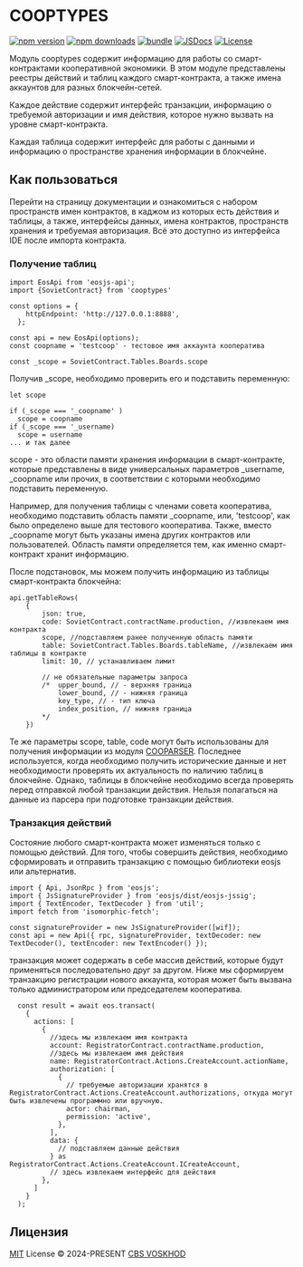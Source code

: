 # COOPTYPES

[![npm version][npm-version-src]][npm-version-href]
[![npm downloads][npm-downloads-src]][npm-downloads-href]
[![bundle][bundle-src]][bundle-href]
[![JSDocs][jsdocs-src]][jsdocs-href]
[![License][license-src]][license-href]

Модуль cooptypes содержит информацию для работы со смарт-контрактами кооперативной
экономики. В этом модуле представлены реестры действий и таблиц каждого
смарт-контракта, а также имена аккаунтов для разных блокчейн-сетей.

Каждое действие содержит интерфейс транзакции, информацию о требуемой авторизации и имя действия, которое нужно вызвать на уровне смарт-контракта.

Каждая таблица содержит интерфейс для работы с данными и информацию о пространстве хранения информации в блокчейне.

## Как пользоваться
Перейти на страницу документации и ознакомиться с набором пространств имен контрактов, в каджом из которых есть действия и таблицы, а также, интерфейсы данных, имена контрактов, пространств хранения и требуемая авторизация. Всё это доступно из интерфейса IDE после импорта контракта.

### Получение таблиц

```
import EosApi from 'eosjs-api';
import {SovietContract} from 'cooptypes'

const options = {
    httpEndpoint: 'http://127.0.0.1:8888',
  };

const api = new EosApi(options);
const coopname = 'testcoop' - тестовое имя аккаунта кооператива

const _scope = SovietContract.Tables.Boards.scope
```

Получив _scope, необходимо проверить его и подставить переменную:

```
let scope

if (_scope === '_coopname' )
  scope = coopname
if (_scope === '_username)
  scope = username
... и так далее

```
scope - это области памяти хранения информации в смарт-контракте, которые представлены в виде универсальных параметров _username, _coopname или прочих, в соответствии с которыми необходимо подставить переменную.

Например, для получения таблицы с членами совета кооператива, необходимо подставить область памяти _coopname, или, 'testcoop', как было определено выше для тестового кооператива. Также, вместо _coopname могут быть указаны имена других контрактов или пользователей. Область памяти определяется тем, как именно смарт-контракт хранит информацию.

После подстановок, мы можем получить информацию из таблицы смарт-контракта блокчейна:
```
api.getTableRows(
    {
        json: true,
        code: SovietContract.contractName.production, //извлекаем имя контракта
        scope, //подставляем ранее полученную область памяти
        table: SovietContract.Tables.Boards.tableName, //извлекаем имя таблицы в контракте
        limit: 10, // устанавливаем лимит

        // не обязательные параметры запроса
        /*  upper_bound, // - верхняя граница
            lower_bound, // - нижняя граница
            key_type, // - тип ключа
            index_position, // нижняя граница
        */
    })
```

Те же параметры scope, table, code могут быть использованы для получения информации из модуля [COOPARSER](https://github.com/coopenomics/cooparser). Последнее используется, когда необходимо получить исторические данные и нет необходимости проверять их актуальность по наличию таблиц в блокчейне. Однако, таблицы в блокчейне необходимо всегда проверять перед отправкой любой транзакции действия. Нельзя полагаться на данные из парсера при подготовке транзакции действия.

### Транзакция действий
Состояние любого смарт-контракта может изменяться только с помощью действий. Для того, чтобы совершить действия, необходимо сформировать и отправить транзакцию с помощью библиотеки eosjs или альтернатив.

```
import { Api, JsonRpc } from 'eosjs';
import { JsSignatureProvider } from 'eosjs/dist/eosjs-jssig';
import { TextEncoder, TextDecoder } from 'util';
import fetch from 'isomorphic-fetch';

const signatureProvider = new JsSignatureProvider([wif]);
const api = new Api({ rpc, signatureProvider, textDecoder: new TextDecoder(), textEncoder: new TextEncoder() });
```

транзакция может содержать в себе массив действий, которые будут применяться последовательно друг за другом. Ниже мы сформируем транзакцию регистрации нового аккаунта, которая может быть вызвана только администратором или председателем кооператива.

```
  const result = await eos.transact(
    {
      actions: [
        {
          //здесь мы извлекаем имя контракта
          account: RegistratorContract.contractName.production,
          //здесь мы извлекаем имя действия
          name: RegistratorContract.Actions.CreateAccount.actionName,
          authorization: [
            {
              // требуемые авторизации хранятся в RegistratorContract.Actions.CreateAccount.authorizations, откуда могут быть извлечены программно или вручную.
              actor: chairman,
              permission: 'active',
            },
          ],
          data: {
            // подставляем данные действия
          } as RegistratorContract.Actions.CreateAccount.ICreateAccount,
          // здесь извлекаем интерфейс для действия
        },
      ]
    }
  );
```

## Лицензия

[MIT](./LICENSE) License © 2024-PRESENT [CBS VOSKHOD](https://github.com/coopenomics)

<!-- Badges -->

[npm-version-src]: https://img.shields.io/npm/v/cooptypes?style=flat&colorA=080f12&colorB=1fa669
[npm-version-href]: https://npmjs.com/package/cooptypes
[npm-downloads-src]: https://img.shields.io/npm/dm/cooptypes?style=flat&colorA=080f12&colorB=1fa669
[npm-downloads-href]: https://npmjs.com/package/cooptypes
[bundle-src]: https://img.shields.io/bundlephobia/minzip/cooptypes?style=flat&colorA=080f12&colorB=1fa669&label=minzip
[bundle-href]: https://bundlephobia.com/result?p=cooptypes
[license-src]: https://img.shields.io/github/license/coopenomics/cooptypes.svg?style=flat&colorA=080f12&colorB=1fa669
[license-href]: https://github.com/coopenomics/cooptypes/blob/main/LICENSE
[jsdocs-src]: https://img.shields.io/badge/jsdocs-reference-080f12?style=flat&colorA=080f12&colorB=1fa669
[jsdocs-href]: https://www.jsdocs.io/package/cooptypes
